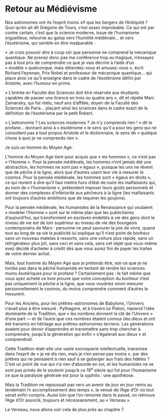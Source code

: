 # Retour au Médiévisme

Nos astronomes ont-ils l’esprit moins vif que les bergers de l’Antiquité ? Quoi qu’en ait dit Grégoire de Tours, c’est assez improbable. Ce qui est par contre certain, c’est que la science moderne, issue de l’humanisme orgueilleux, retourne au galop vers l’humilité médiévale... et vers l’ésotérisme, qui semble en être inséparable :

« Je crois pouvoir dire à coup sûr que personne ne comprend la mécanique quantique. Ne prenez donc pas ma conférence trop au tragique, n’essayez pas <span id="e9782221228517_c05-st1.xhtml#page-85"></span>à tout prix de comprendre ce que je vais décrire à l’aide d’un « modèle » quelconque, mais détendez-vous et amusez-vous », écrit Richard Feynman, Prix Nobel et professeur de mécanique quantique... qui place ainsi ce qu’il enseigne dans le cadre de l’ésotérisme défini par Aristote, avec l’humour en prime.

« L’entrée en Faculté des Sciences doit être réservée aux étudiants capables de passer une licence en trois ou quatre ans », dit et répète Marc Zamansky, qui fut réélu, neuf ans d’affilée, doyen de la Faculté des Sciences de Paris... plaçant ainsi les sciences dans le cadre exact de la définition de l’ésotérisme par le petit Robert.

« L’astronomie ? Les sciences modernes ? Je n’y comprends rien ! » dit le profane... donnant ainsi à « ésotérisme » le sens qu’il a pour les gens qui ne consultent pas à tout propos Aristote et le dictionnaire, le sens de « quelque chose à quoi je ne comprends rien ».

Je suis un homme du Moyen Age.

L’homme du Moyen Age tient pour acquis que « les hommes », ce n’est pas « l’Homme ». Pour la pensée médiévale, les hommes n’ont jamais été une abstraction, les hommes ne sont pas « égaux », puisque les uns ne rêvent que de pêche à la ligne, alors que d’autres usent leur vie à mesurer le cosmos. Pour la pensée médiévale, les hommes sont « égaux en droits », ce qui revient à dire qu’il faut mettre hors d’état de nuire les malfaisants qui, au nom de « l’humanisme », prétendent imposer leurs goûts personnels et donner des complexes d’infériorité aux pêcheurs à la ligne (les malfaisants ont toujours d’autres ambitions que de taquiner les goujons).

Pour la pensée médiévale, les humanistes de la Renaissance qui voulaient « modeler l’Homme » sont sur le même plan que les publicitaires d’aujourd’hui, qui <span id="e9782221228517_c05-st1.xhtml#page-86"></span>transforment en esclaves endettés à vie des gens dont le niveau de vie est de loin supérieur au niveau de vie des bourgeois contemporains de Marx : personne ne peut savourer la joie de vivre, quand tout au long de sa vie la publicité lui explique qu’il n’est point de bonheur sans un nouveau matelas à ressorts, sans une voiture plus rapide, sans un réfrigérateur plus joli, sans ceci et sans cela, sans cet objet que vous-même avez décidé d’acheter à crédit dès que vous aurez fini de payer les traites de votre dernier achat.

Mais, tout homme du Moyen Age que je prétends être, est-ce que je ne tombe pas dans le péché humaniste en tentant de rendre les sciences moins ésotériques pour le profane ? Certainement pas : le fait même que vous ayez acheté ce livre prouve que votre conception du bonheur n’est pas uniquement la pêche à la ligne, que vous voudriez sinon mesurer personnellement le cosmos, du moins comprendre comment d’autres le mesurent.

Pour les Anciens, pour les prêtres-astronomes de Babylone, l’Univers n’avait plus à être mesuré : Pythagore, et à travers lui Platon, reprend l’idée dominante de la Tradition, que « les nombres donnent la clé de l’Univers » d’une part — et de l’autre que ces nombres étaient connus des dieux et ont été transmis en héritage aux prêtres-astronomes terriens. Les générations avaient pour devoir d’apprendre et transmettre sans trop chercher à comprendre, jusqu’à la génération qui enfin « s’égalerait aux dieux » et comprendrait.

Cette Tradition était-elle une vaste escroquerie intellectuelle, transmise dans l’esprit de « je ne dis rien, mais je n’en pense pas moins », par des prêtres qui ne pensaient à rien sauf à se goberger aux frais des fidèles ? C’est un point de vue qui n’a rien d’absurde en soi, et les humanistes ne se sont pas privés de le soutenir jusqu’à ce 19<sup>e</sup> siècle qui fut pour l’humanisme ce que la paralysie générale est pour la syphilis : une apothéose.

Mais la Tradition ne repoussait pas vers un avenir de <span id="e9782221228517_c05-st1.xhtml#page-87"></span>jour en jour remis au lendemain l’« accomplissement des temps », la venue de l’Age d’Or où tout serait enfin compris. Aussi loin que l’on remonte dans le passé, on retrouve l’Age d’Or associé, toujours et nécessairement, au « Verseau ».

Le Verseau, nous allons voir cela de plus près au chapitre 7.

<span id="e9782221228517_c05-st1.xhtml#title30"></span>